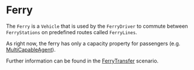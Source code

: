# Ferry

The ``Ferry`` is a ``Vehicle`` that is used by the ``FerryDriver`` to commute between ``FerryStations`` on predefined routes called ``FerryLines``.

As right now, the ferry has only a capacity property for passengers (e.g. [MultiCapableAgent](../agents/multi_capable_agent.md)).

Further information can be found in the [FerryTransfer](../scenarios/ferry_transfer.md) scenario. 